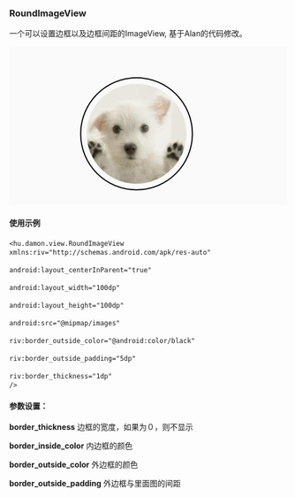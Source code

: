### RoundImageView
一个可以设置边框以及边框间距的ImageView, 基于Alan的代码修改。

![](demo.jpg)

#### 使用示例
```
<hu.damon.view.RoundImageView
xmlns:riv="http://schemas.android.com/apk/res-auto"

android:layout_centerInParent="true"

android:layout_width="100dp"

android:layout_height="100dp"

android:src="@mipmap/images"

riv:border_outside_color="@android:color/black"

riv:border_outside_padding="5dp"

riv:border_thickness="1dp"
/>
```
#### 参数设置：

**border_thickness**
边框的宽度，如果为０，则不显示

**border_inside_color**
内边框的颜色

**border_outside_color**
外边框的颜色

**border_outside_padding**
外边框与里面图的间距
